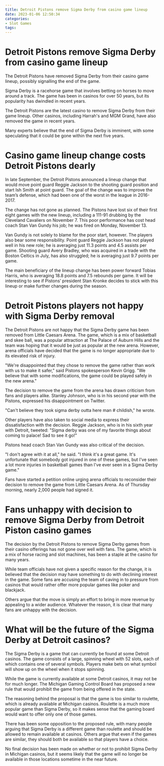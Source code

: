 ```yaml
---
title: Detroit Pistons remove Sigma Derby from casino game lineup
date: 2023-01-06 12:50:34
categories:
- Slot Games
tags:
---
```



#  Detroit Pistons remove Sigma Derby from casino game lineup

The Detroit Pistons have removed Sigma Derby from their casino game lineup, possibly signalling the end of the game.

Sigma Derby is a racehorse game that involves betting on horses to move around a track. The game has been in casinos for over 50 years, but its popularity has dwindled in recent years.

The Detroit Pistons are the latest casino to remove Sigma Derby from their game lineup. Other casinos, including Harrah's and MGM Grand, have also removed the game in recent years.

Many experts believe that the end of Sigma Derby is imminent, with some speculating that it could be gone within the next five years.

#  Casino game lineup change costs Detroit Pistons dearly

In late September, the Detroit Pistons announced a lineup change that would move point guard Reggie Jackson to the shooting guard position and start Ish Smith at point guard. The goal of the change was to improve the team’s defense, which had been one of the worst in the league in 2016-2017.

The change has not gone as planned. The Pistons have lost six of their first eight games with the new lineup, including a 111-91 drubbing by the Cleveland Cavaliers on November 7. This poor performance has cost head coach Stan Van Gundy his job; he was fired on Monday, November 13.

Van Gundy is not solely to blame for the poor start, however. The players also bear some responsibility. Point guard Reggie Jackson has not played well in his new role; he is averaging just 11.3 points and 4.5 assists per game. Shooting guard Avery Bradley, who was acquired in a trade with the Boston Celtics in July, has also struggled; he is averaging just 9.7 points per game.

The main beneficiary of the lineup change has been power forward Tobias Harris, who is averaging 18.8 points and 7.5 rebounds per game. It will be interesting to see if Pistons’ president Stan Kronke decides to stick with this lineup or make further changes during the season.

#  Detroit Pistons players not happy with Sigma Derby removal

The Detroit Pistons are not happy that the Sigma Derby game has been removed from Little Caesars Arena. The game, which is a mix of basketball and skee ball, was a popular attraction at The Palace of Auburn Hills and the team was hoping that it would be just as popular at the new arena. However, arena officials have decided that the game is no longer appropriate due to its elevated risk of injury.

"We're disappointed that they chose to remove the game rather than work with us to make it safer," said Pistons spokesperson Kevin Grigg. "We believe that with some modifications, the game could be played safely in the new arena."

The decision to remove the game from the arena has drawn criticism from fans and players alike. Stanley Johnson, who is in his second year with the Pistons, expressed his disappointment on Twitter.

"Can't believe they took sigma derby outta here man # childish," he wrote.

Other players have also taken to social media to express their dissatisfaction with the decision. Reggie Jackson, who is in his sixth year with Detroit, tweeted: "Sigma derby was one of my favorite things about coming to palace! Sad to see it go!"

Pistons head coach Stan Van Gundy was also critical of the decision.

"I don't agree with it at all," he said. "I think it's a great game. It's unfortunate that somebody got injured in one of these games, but I've seen a lot more injuries in basketball games than I've ever seen in a Sigma Derby game."

Fans have started a petition online urging arena officials to reconsider their decision to remove the game from Little Caesars Arena. As of Thursday morning, nearly 2,000 people had signed it.

#  Fans unhappy with decision to remove Sigma Derby from Detroit Piston casino games

The decision by the Detroit Pistons to remove Sigma Derby games from their casino offerings has not gone over well with fans. The game, which is a mix of horse racing and slot machines, has been a staple at the casino for many years.

While team officials have not given a specific reason for the change, it is believed that the decision may have something to do with declining interest in the game. Some fans are accusing the team of caving in to pressure from casinos that would rather offer more popular games like poker and blackjack.

Others argue that the move is simply an effort to bring in more revenue by appealing to a wider audience. Whatever the reason, it is clear that many fans are unhappy with the decision.

#  What will be the future of the Sigma Derby at Detroit casinos?

The Sigma Derby is a game that can currently be found at some Detroit casinos. The game consists of a large, spinning wheel with 52 slots, each of which contains one of several symbols. Players make bets on what symbol will show up on the wheel when it stops spinning.

While the game is currently available at some Detroit casinos, it may not be for much longer. The Michigan Gaming Control Board has proposed a new rule that would prohibit the game from being offered in the state.

The reasoning behind the proposal is that the game is too similar to roulette, which is already available at Michigan casinos. Roulette is a much more popular game than Sigma Derby, so it makes sense that the gaming board would want to offer only one of those games.

There has been some opposition to the proposed rule, with many people arguing that Sigma Derby is a different game than roulette and should be allowed to remain available at casinos. Others argue that even if the games are similar, they should both be available so that players have a choice.

No final decision has been made on whether or not to prohibit Sigma Derby in Michigan casinos, but it seems likely that the game will no longer be available in those locations sometime in the near future.